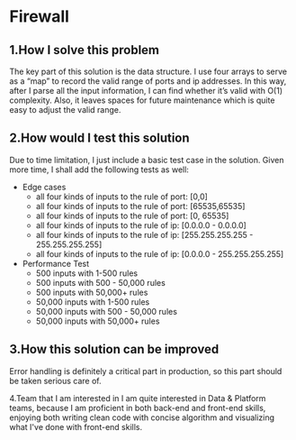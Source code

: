 # Firewall
## 1.How I solve this problem
The key part of this solution is the data structure. I use four arrays to serve as a “map” to record the valid range of ports and ip addresses. In this way, after I parse all the input information, I can find whether it’s valid with O(1) complexity. Also, it leaves spaces for future maintenance which is quite easy to adjust the valid range.

## 2.How would I test this solution
Due to time limitation, I just include a basic test case in the solution. Given more time, I shall add the following tests as well:
* Edge cases
  - all four kinds of inputs to the rule of port: [0,0]
  - all four kinds of inputs to the rule of port: [65535,65535]
  - all four kinds of inputs to the rule of port: [0, 65535]
  - all four kinds of inputs to the rule of ip: [0.0.0.0 - 0.0.0.0]
  - all four kinds of inputs to the rule of ip: [255.255.255.255 - 255.255.255.255]
  - all four kinds of inputs to the rule of ip: [0.0.0.0 - 255.255.255.255]
* Performance Test
  - 500 inputs with 1-500 rules
  - 500 inputs with 500 - 50,000 rules
  - 500 inputs with 50,000+ rules
  - 50,000 inputs with 1-500 rules
  - 50,000 inputs with 500 - 50,000 rules
  - 50,000 inputs with 50,000+ rules

## 3.How this solution can be improved
Error handling is definitely a critical part in production, so this part should be taken serious care of.

4.Team that I am interested in
I am quite interested in Data & Platform teams, because I am proficient in both back-end and front-end skills, enjoying both writing clean code with concise algorithm and visualizing what I've done with front-end skills.

